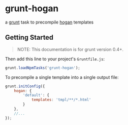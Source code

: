 # grunt-hogan

a [grunt](http://gruntjs.com) task to precompile [hogan](http://hoganjs.com) templates 

## Getting Started

> NOTE: This documentation is for grunt version 0.4+.

Then add this line to your project's `Gruntfile.js`:

```javascript
grunt.loadNpmTasks('grunt-hogan');
```

To precompile a single template into a single output file:

```javascript
grunt.initConfig({
    hogan: {
        'default': {
            templates: 'tmpl/**/*.html'
        }
    },
    //...
});
```

